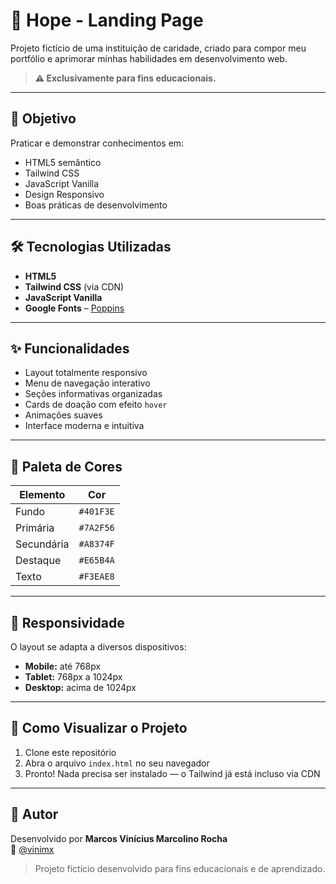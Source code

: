 # 🌟 Hope - Landing Page

Projeto fictício de uma instituição de caridade, criado para compor meu portfólio e aprimorar minhas habilidades em desenvolvimento web.  
> **⚠️ Exclusivamente para fins educacionais.**

---

## 🎯 Objetivo

Praticar e demonstrar conhecimentos em:

- HTML5 semântico  
- Tailwind CSS  
- JavaScript Vanilla  
- Design Responsivo  
- Boas práticas de desenvolvimento  

---

## 🛠️ Tecnologias Utilizadas

- **HTML5**
- **Tailwind CSS** (via CDN)
- **JavaScript Vanilla**
- **Google Fonts** – [Poppins](https://fonts.google.com/specimen/Poppins)

---

## ✨ Funcionalidades

- Layout totalmente responsivo  
- Menu de navegação interativo  
- Seções informativas organizadas  
- Cards de doação com efeito `hover`  
- Animações suaves  
- Interface moderna e intuitiva  

---

## 🎨 Paleta de Cores

| Elemento   | Cor       |
|------------|-----------|
| Fundo      | `#401F3E` |
| Primária   | `#7A2F56` |
| Secundária | `#A8374F` |
| Destaque   | `#E65B4A` |
| Texto      | `#F3EAE8` |

---

## 📱 Responsividade

O layout se adapta a diversos dispositivos:

- **Mobile:** até 768px  
- **Tablet:** 768px a 1024px  
- **Desktop:** acima de 1024px  

---

## 🚀 Como Visualizar o Projeto

1. Clone este repositório  
2. Abra o arquivo `index.html` no seu navegador  
3. Pronto! Nada precisa ser instalado — o Tailwind já está incluso via CDN  

---

## 👤 Autor

Desenvolvido por **Marcos Vinícius Marcolino Rocha**  
🔗 [@vinimx](https://github.com/vinimx)

> Projeto fictício desenvolvido para fins educacionais e de aprendizado.
